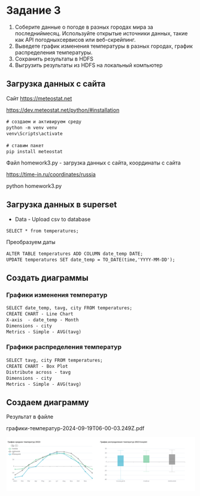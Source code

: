# Задание 3
1. Соберите данные о погоде в разных городах мира за последниймесяц. Используйте открытые источники данных, такие как API погодныхсервисов или веб-скрейпинг.
2. Выведете график изменения температуры в разных городах, график распределения температуры. 
3. Сохранить результаты в HDFS
4. Выгрузить результаты из HDFS на локальный компьютер

## Загрузка данных с сайта

Сайт <https://meteostat.net>

<https://dev.meteostat.net/python/#installation>
```
# создаем и активируем среду
python -m venv venv
venv\Scripts\activate

# ставим пакет
pip install meteostat
```

Файл homework3.py - загрузка данных с сайта, координаты с сайта

<https://time-in.ru/coordinates/russia>

python homework3.py

## Загрузка данных в superset
+ Data - Upload csv to database
```
SELECT * from temperatures;
```

Преобразуем даты
```
ALTER TABLE temperatures ADD COLUMN date_temp DATE;
UPDATE temperatures SET date_temp = TO_DATE(time,'YYYY-MM-DD');
```

## Создать диаграммы
### Графики изменения температур
```
SELECT date_temp, tavg, city FROM temperatures;
CREATE CHART - Line Chart
X-axis  - date_temp - Month
Dimensions - city
Metrics - Simple - AVG(tavg)
```

### Графики распределения температур
```
SELECT tavg, city FROM temperatures;
CREATE CHART - Box Plot
Distribute across - tavg
Dimensions - city
Metrics - Simple - AVG(tavg)
```

## Создаем диаграмму
Результат в файле 

графики-температур-2024-09-19T06-00-03.249Z.pdf

![temperatures](temperatures.png)
